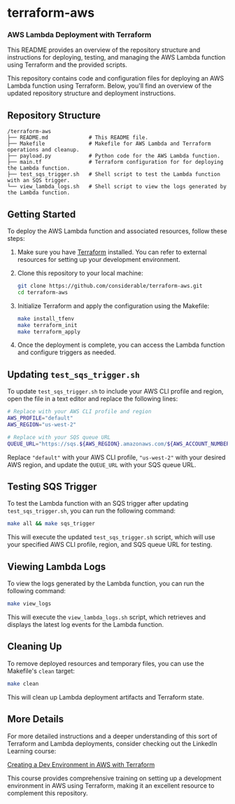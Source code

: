 # terraform-aws
### AWS Lambda Deployment with Terraform

This README provides an overview of the repository structure and instructions for deploying, testing, and managing the AWS Lambda function using Terraform and the provided scripts.

This repository contains code and configuration files for deploying an AWS Lambda function using Terraform. Below, you'll find an overview of the updated repository structure and deployment instructions.

## Repository Structure

```
/terraform-aws
├── README.md             # This README file.
├── Makefile              # Makefile for AWS Lambda and Terraform operations and cleanup.
├── payload.py            # Python code for the AWS Lambda function.
├── main.tf               # Terraform configuration for for deploying the Lambda function.
├── test_sqs_trigger.sh   # Shell script to test the Lambda function with an SQS trigger.
└── view_lambda_logs.sh   # Shell script to view the logs generated by the Lambda function.
```

## Getting Started

To deploy the AWS Lambda function and associated resources, follow these steps:

1. Make sure you have [Terraform](https://www.terraform.io/) installed. You can refer to external resources for setting up your development environment.

2. Clone this repository to your local machine:

   ```bash
   git clone https://github.com/considerable/terraform-aws.git
   cd terraform-aws
   ```

3. Initialize Terraform and apply the configuration using the Makefile:

   ```bash
   make install_tfenv
   make terraform_init
   make terraform_apply
   ```

4. Once the deployment is complete, you can access the Lambda function and configure triggers as needed.

## Updating `test_sqs_trigger.sh`

To update `test_sqs_trigger.sh` to include your AWS CLI profile and region, open the file in a text editor and replace the following lines:

```bash
# Replace with your AWS CLI profile and region
AWS_PROFILE="default"
AWS_REGION="us-west-2"

# Replace with your SQS queue URL
QUEUE_URL="https://sqs.${AWS_REGION}.amazonaws.com/${AWS_ACCOUNT_NUMBER}/my-main-queue"
```

Replace `"default"` with your AWS CLI profile, `"us-west-2"` with your desired AWS region, and update the `QUEUE_URL` with your SQS queue URL.

## Testing SQS Trigger

To test the Lambda function with an SQS trigger after updating `test_sqs_trigger.sh`, you can run the following command:

```bash
make all && make sqs_trigger
```

This will execute the updated `test_sqs_trigger.sh` script, which will use your specified AWS CLI profile, region, and SQS queue URL for testing.

## Viewing Lambda Logs

To view the logs generated by the Lambda function, you can run the following command:

```bash
make view_logs
```

This will execute the `view_lambda_logs.sh` script, which retrieves and displays the latest log events for the Lambda function.

## Cleaning Up

To remove deployed resources and temporary files, you can use the Makefile's `clean` target:

```bash
make clean
```

This will clean up Lambda deployment artifacts and Terraform state.

## More Details

For more detailed instructions and a deeper understanding of this sort of Terraform and Lambda deployments, consider checking out the LinkedIn Learning course:

[Creating a Dev Environment in AWS with Terraform](https://www.linkedin.com/learning/creating-a-dev-environment-in-aws-with-terraform/course-overview?autoSkip=true&resume=false)

This course provides comprehensive training on setting up a development environment in AWS using Terraform, making it an excellent resource to complement this repository.
